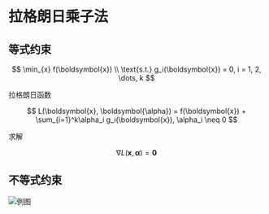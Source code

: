 # 拉格朗日乘子法

## 等式约束

$$
\min_{x} f(\boldsymbol{x}) \\
\text{s.t.} g_i(\boldsymbol{x}) = 0, i = 1, 2, \dots, k
$$

拉格朗日函数

$$
L(\boldsymbol{x}, \boldsymbol{\alpha}) = f(\boldsymbol{x}) + \sum_{i=1}^k\alpha_i g_i(\boldsymbol{x}), \alpha_i \neq 0
$$

求解

$$
\nabla L(\boldsymbol{x}, \boldsymbol{\alpha}) = \boldsymbol{0}
$$

## 不等式约束

![例图](https://pic2.zhimg.com/80/v2-c10cb303f541b82b0883132f8938adcd_720w.jpg)

